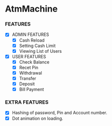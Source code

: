 # AtmMachine
### FEATURES
* [X] ADMIN FEATURES
  * [X] Cash Reload
  * [X] Setting Cash Limit
  * [x] Viewing List of Users
* [x] USER FEATURES
  * [X] Check Balance
  * [x] Recet Pin
  * [x] Withdrawal
  * [x] Transfer
  * [x] Deposit
  * [x] Bill Payment
 
 ### EXTRA FEATURES
 * [X]  Hashing of password, Pin and Account number.
 * [x]  Dot animation on loading.
